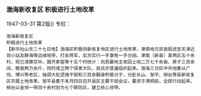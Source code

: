 ### 渤海新收复区  积极进行土地改革

1947-03-31
第2版()
专栏：

    渤海新收复区
    积极进行土地改革
    【新华社山东二十七日电】渤海区积极向新收复地区进行土地改革，津南地方武装挺进至天津近郊小站及静海等边缘地带，打击蒋军，后方实行一手拿枪一手分田。津南（新县）某两区五十余村，现已清算完毕。据齐家窑等十五个村统计：向恶霸地主收回土地二万七千余亩、房子三百余间、粮食两万余斤，同时成立两个保家大队，民兵亦普遍组织起来。渤海三分区中共地委从广饶、博兴等老区，抽调大批坚强干部和三百余翻身积极分子，分赴长山、邹平、桓台等县新收复区开展土地改革。邹平县委于本月四日召开县区主要干部会议，要求于清明前，全部行动起来。桓台以金领一带四十余村划为七个联防区，建立核心领导。
